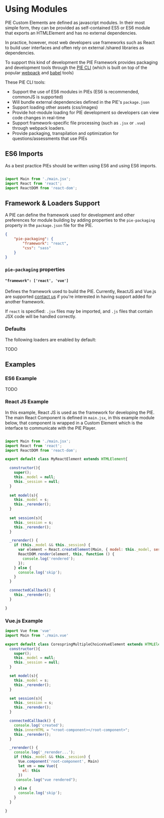 # Using Modules

PIE Custom Elements are defined as javascript modules. In their most simple form, they can be provided as self-contained ES5 or ES6 module that exports an HTMLElement and has no external dependencies.

In practice, however, most web developers use frameworks such as React to build user interfaces and often rely on external /shared libraries as dependencies.

To support this kind of development the PIE Framework provides packaging and development tools through the [PIE CLI](https://github.com/PieLabs/pie-cli) (which is built on top of the popular [webpack](https://webpack.github.io/) and [babel](https://babeljs.io) tools)

These PIE CLI tools:

 - Support the use of ES6 modules in PIEs (ES6 is recommended, commonJS is supported)
 - Will bundle external dependencies defined in the PIE's `package.json`
 - Support loading other assets (css/images)
 - Provide hot-module loading for PIE development so developers can view code changes in real-time
 - Support framework-specific file processing (such as `.jsx` or `.vue`) through webpack loaders.
 - Provide packaging, transpilation and optimization for questions/assessments that use PIEs

## ES6 Imports

As a best practice PIEs should be written using ES6 and using ES6 imports. 

```javascript

import Main from './main.jsx';
import React from 'react';
import ReactDOM from 'react-dom';

```

## Framework & Loaders Support

A PIE can define the framework used for development and other preferences for module building by adding properties to the `pie-packaging` property in the `package.json` file for the PIE. 


```json
{
    "pie-packaging": {
        "framework": "react",
        "css": "sass"
    }
}
```

### `pie-packaging` properties

#### `"framework": ['react', 'vue'] `

Defines the framework used to build the PIE. Currently, ReactJS and Vue.js are supported [contact us](evan@corespring.org) if you're interested in having support added for another framework. 

If `react` is specified: `.jsx` files may be imported,  and `.js` files that contain JSX code will be handled correctly.

### Defaults

The following loaders are enabled by default:

TODO



## Examples

### ES6 Example

TODO

### React JS Example

In this example, React JS is used as the framework for developing the PIE.
The main React Component is defined in `main.jsx`, in this example module below, that component is wrapped in a Custom Element which is the interface to communicate with the PIE Player. 

```javascript

import Main from './main.jsx';
import React from 'react';
import ReactDOM from 'react-dom';

export default class MyReactElement extends HTMLElement{

  constructor(){
    super();
    this._model = null;
    this._session = null;
  }
  
  set model(s){
    this._model = s;
    this._rerender();
  }
  
  set session(s){
    this._session = s;
    this._rerender();
  }

  _rerender() {
    if (this._model && this._session) {
      var element = React.createElement(Main, { model: this._model, session: this._session });
      ReactDOM.render(element, this, function () {
        console.log('rendered');
      });
    } else {
      console.log('skip');
    }
  }

  connectedCallback() {
    this._rerender();
  }

}

```

### Vue.js Example

```javascript
import Vue from 'vue'
import Main from './main.vue'

export default class CorespringMultipleChoiceVueElement extends HTMLElement{
  constructor(){
    super();
    this._model = null;
    this._session = null;
  }

  set model(s){
    this._model = s;
    this._rerender();
  }

  set session(s){
    this._session = s;
    this._rerender();
  }

  connectedCallback() {
    console.log('created');
    this.innerHTML = "<root-component></root-component>";
    this._rerender();
  }

  _rerender() {
    console.log('_rerender...');
    if (this._model && this._session) {
      Vue.component('root-component', Main)
      let vm = new Vue({
        el: this
      })
     console.log("vue rendered");

    } else {
      console.log('skip');
    }
  }

}
```


